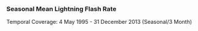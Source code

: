 ### Seasonal Mean Lightning Flash Rate
Temporal Coverage: 4 May 1995 - 31 December 2013 (Seasonal/3 Month)

